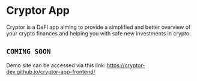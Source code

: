 # Cryptor App

Cryptor is a DeFI app aiming to provide a simplified and better overview of your crypto finances and helping you with safe new investments in crypto.

## `COMING SOON`

Demo site can be accessed via this link: https://cryptor-dev.github.io/cryptor-app-frontend/
